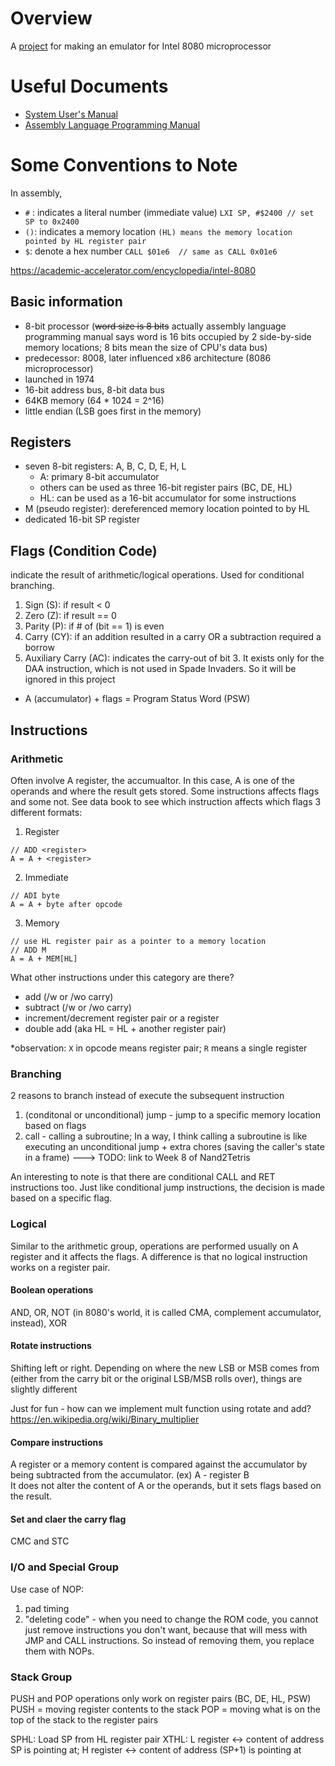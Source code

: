 # Overview
A [project](http://emulator101.com/) for making an emulator for Intel 8080 microprocessor

# Useful Documents
- [System User's Manual](http://bitsavers.trailing-edge.com/components/intel/MCS80/98-153B_Intel_8080_Microcomputer_Systems_Users_Manual_197509.pdf)
- [Assembly Language Programming Manual](http://dunfield.classiccmp.org/r/8080asm.pdf)

# Some Conventions to Note
In assembly,
- `#` : indicates a literal number (immediate value)  `LXI SP, #$2400 // set SP to 0x2400`
- `()`: indicates a memory location `(HL) means the memory location pointed by HL register pair`
- `$`: denote a hex number `CALL $01e6  // same as CALL 0x01e6` 

https://academic-accelerator.com/encyclopedia/intel-8080
## Basic information
- 8-bit processor (~~word size is 8 bits~~ actually assembly language programming manual says word is 16 bits occupied by 2 side-by-side memory locations; 8 bits mean the size of CPU's data bus)
- predecessor: 8008, later influenced x86 architecture (8086 microprocessor)
- launched in 1974
- 16-bit address bus, 8-bit data bus
- 64KB memory (64 * 1024 = 2^16)
- little endian (LSB goes first in the memory)

## Registers
- seven 8-bit registers: A, B, C, D, E, H, L
  -  A: primary 8-bit accumulator
  -  others can be used as three 16-bit register pairs (BC, DE, HL)
  -  HL: can be used as a 16-bit accumulator for some instructions
-  M (pseudo register): dereferenced memory location pointed to by HL
- dedicated 16-bit SP register

## Flags (Condition Code)
indicate the result of arithmetic/logical operations. Used for conditional branching.
1. Sign (S): if result < 0
2. Zero (Z): if result == 0
3. Parity (P): if # of (bit == 1) is even
4. Carry (CY): if an addition resulted in a carry OR a subtraction required a borrow
5. Auxiliary Carry (AC): indicates the carry-out of bit 3. It exists only for the DAA instruction, which is not used in Spade Invaders. So it will be ignored in this project
* A (accumulator) + flags = Program Status Word (PSW)

## Instructions
### Arithmetic
Often involve A register, the accumualtor. In this case, A is one of the operands and where the result gets stored.
Some instructions affects flags and some not. See data book to see which instruction affects which flags
3 different formats:
1. Register
```
// ADD <register>
A = A + <register>
```
2. Immediate
```
// ADI byte
A = A + byte after opcode
```
3. Memory
```
// use HL register pair as a pointer to a memory location
// ADD M
A = A + MEM[HL]
```
What other instructions under this category are there?
- add (/w or /wo carry)
- subtract (/w or /wo carry)
- increment/decrement register pair or a register
- double add (aka HL = HL + another register pair)

*observation: `X` in opcode means register pair; `R` means a single register

### Branching
2 reasons to branch instead of execute the subsequent instruction
1. (conditonal or unconditional) jump - jump to a specific memory location based on flags
2. call - calling a subroutine; In a way, I think calling a subroutine is like executing an unconditional jump + extra chores (saving the caller's state in a frame) ---> TODO: link to Week 8 of Nand2Tetris

An interesting to note is that there are conditional CALL and RET instructions too. Just like conditional jump instructions, the decision is made based on a specific flag.

### Logical
Similar to the arithmetic group, operations are performed usually on A register and it affects the flags. A difference is that no logical instruction works on a register pair.
#### Boolean operations
AND, OR, NOT (in 8080's world, it is called CMA, complement accumulator, instead), XOR
#### Rotate instructions
Shifting left or right. Depending on where the new LSB or MSB comes from (either from the carry bit or the original LSB/MSB rolls over), things are slightly different  

Just for fun - how can we implement mult function using rotate and add? https://en.wikipedia.org/wiki/Binary_multiplier
#### Compare instructions
A register or a memory content is compared against the accumulator by being subtracted from the accumulator. (ex) A - register B \
It does not alter the content of A or the operands, but it sets flags based on the result.
#### Set and claer the carry flag
CMC and STC

### I/O and Special Group
Use case of NOP:
1. pad timing
2. "deleting code" - when you need to change the ROM code, you cannot just remove instructions you don't want, because that will mess with JMP and CALL instructions. So instead of removing them, you replace them with NOPs.


### Stack Group
PUSH and POP operations only work on register pairs (BC, DE, HL, PSW)
PUSH = moving register contents to the stack
POP = moving what is on the top of the stack to the register pairs

SPHL: Load SP from HL register pair
XTHL: L register <-> content of address SP is pointing at; H register <-> content of address (SP+1) is pointing at

